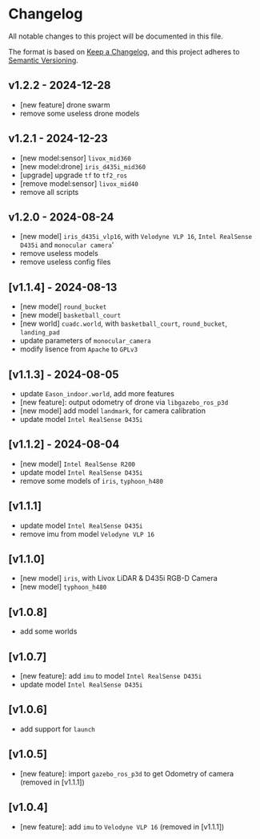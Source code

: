 # Changelog

All notable changes to this project will be documented in this file.

The format is based on [Keep a Changelog](https://keepachangelog.com/en/1.1.0/),
and this project adheres to [Semantic Versioning](https://semver.org/spec/v2.0.0.html).

## v1.2.2 - 2024-12-28
- [new feature] drone swarm
- remove some useless drone models

## v1.2.1 - 2024-12-23
- [new model:sensor] `livox_mid360`
- [new model:drone] `iris_d435i_mid360`
- [upgrade] upgrade `tf` to `tf2_ros`
- [remove model:sensor] `livox_mid40`
- remove all scripts

## v1.2.0 - 2024-08-24
- [new model] `iris_d435i_vlp16`, with `Velodyne VLP 16`, `Intel RealSense D435i` and `monocular camera`'
- remove useless models
- remove useless config files

## [v1.1.4] - 2024-08-13
- [new model] `round_bucket`
- [new model] `basketball_court`
- [new world] `cuadc.world`, with `basketball_court`, `round_bucket`, `landing_pad`
- update parameters of `monocular_camera`
- modify lisence from `Apache` to `GPLv3`

## [v1.1.3] - 2024-08-05
- update `Eason_indoor.world`, add more features
- [new feature]: output odometry of drone via `libgazebo_ros_p3d`
- [new model] add model `landmark`, for camera calibration
- update model `Intel RealSense D435i`

## [v1.1.2] - 2024-08-04
- [new model] `Intel RealSense R200`
- update model `Intel RealSense D435i`
- remove some models of `iris`, `typhoon_h480`

## [v1.1.1]
- update model `Intel RealSense D435i`
- remove imu from model `Velodyne VLP 16`

## [v1.1.0]
- [new model] `iris`, with Livox LiDAR & D435i RGB-D Camera
- [new model] `typhoon_h480`

## [v1.0.8]
- add some worlds

## [v1.0.7]
- [new feature]: add `imu` to model `Intel RealSense D435i`
- update model `Intel RealSense D435i`

## [v1.0.6]
- add support for `launch`

## [v1.0.5]
- [new feature]: import `gazebo_ros_p3d` to get Odometry of camera (removed in [v1.1.1])

## [v1.0.4]
- [new feature]: add `imu` to `Velodyne VLP 16` (removed in [v1.1.1])
